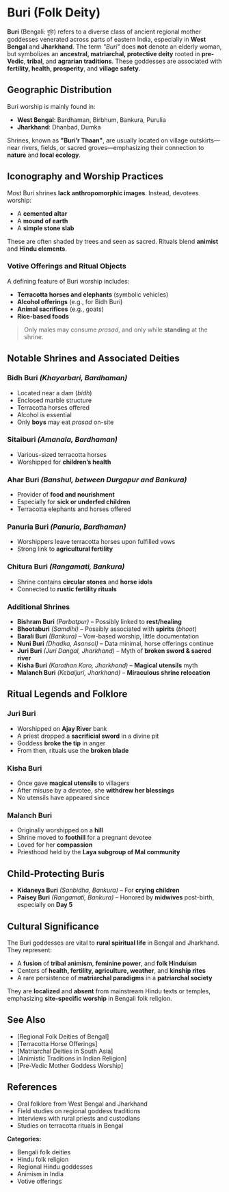 # Buri (Folk Deity)

**Buri** (Bengali: বুড়ি) refers to a diverse class of ancient regional mother goddesses venerated across parts of eastern India, especially in **West Bengal** and **Jharkhand**. The term *"Buri"* does **not** denote an elderly woman, but symbolizes an **ancestral, matriarchal, protective deity** rooted in **pre-Vedic**, **tribal**, and **agrarian traditions**. These goddesses are associated with **fertility, health, prosperity**, and **village safety**.


## Geographic Distribution

Buri worship is mainly found in:

* **West Bengal**: Bardhaman, Birbhum, Bankura, Purulia
* **Jharkhand**: Dhanbad, Dumka

Shrines, known as **"Buri’r Thaan"**, are usually located on village outskirts—near rivers, fields, or sacred groves—emphasizing their connection to **nature** and **local ecology**.



## Iconography and Worship Practices

Most Buri shrines **lack anthropomorphic images**. Instead, devotees worship:

* A **cemented altar**
* A **mound of earth**
* A **simple stone slab**

These are often shaded by trees and seen as sacred. Rituals blend **animist** and **Hindu elements**.



### Votive Offerings and Ritual Objects

A defining feature of Buri worship includes:

* **Terracotta horses and elephants** (symbolic vehicles)
* **Alcohol offerings** (e.g., for Bidh Buri)
* **Animal sacrifices** (e.g., goats)
* **Rice-based foods**

> Only males may consume *prasad*, and only while **standing** at the shrine.


## Notable Shrines and Associated Deities

### Bidh Buri *(Khayarbari, Bardhaman)*

* Located near a dam (*bidh*)
* Enclosed marble structure
* Terracotta horses offered
* Alcohol is essential
* Only **boys** may eat *prasad* on-site

### Sitaiburi *(Amanala, Bardhaman)*

* Various-sized terracotta horses
* Worshipped for **children’s health**

### Ahar Buri *(Banshul, between Durgapur and Bankura)*

* Provider of **food and nourishment**
* Especially for **sick or underfed children**
* Terracotta elephants and horses offered

### Panuria Buri *(Panuria, Bardhaman)*

* Worshippers leave terracotta horses upon fulfilled vows
* Strong link to **agricultural fertility**

### Chitura Buri *(Rangamati, Bankura)*

* Shrine contains **circular stones** and **horse idols**
* Connected to **rustic fertility rituals**



### Additional Shrines

* **Bishram Buri** *(Parbatpur)* – Possibly linked to **rest/healing**
* **Bhootaburi** *(Samdihi)* – Possibly associated with **spirits** (*bhoot*)
* **Barali Buri** *(Bankura)* – Vow-based worship, little documentation
* **Nuni Buri** *(Dhadka, Asansol)* – Data minimal, horse offerings continue
* **Juri Buri** *(Juri Dangal, Jharkhand)* – Myth of **broken sword & sacred river**
* **Kisha Buri** *(Karothan Karo, Jharkhand)* – **Magical utensils** myth
* **Malanch Buri** *(Kebaljuri, Jharkhand)* – **Miraculous shrine relocation**



## Ritual Legends and Folklore

### Juri Buri

* Worshipped on **Ajay River** bank
* A priest dropped a **sacrificial sword** in a divine pit
* Goddess **broke the tip** in anger
* From then, rituals use the **broken blade**

### Kisha Buri

* Once gave **magical utensils** to villagers
* After misuse by a devotee, she **withdrew her blessings**
* No utensils have appeared since

### Malanch Buri

* Originally worshipped on a **hill**
* Shrine moved to **foothill** for a pregnant devotee
* Loved for her **compassion**
* Priesthood held by the **Laya subgroup of Mal community**



## Child-Protecting Buris

* **Kidaneya Buri** *(Sanbidha, Bankura)* – For **crying children**
* **Paisey Buri** *(Rangamati, Bankura)* – Honored by **midwives** post-birth, especially on **Day 5**



## Cultural Significance

The Buri goddesses are vital to **rural spiritual life** in Bengal and Jharkhand. They represent:

* A **fusion** of **tribal animism**, **feminine power**, and **folk Hinduism**
* Centers of **health, fertility, agriculture, weather**, and **kinship rites**
* A rare persistence of **matriarchal paradigms** in a **patriarchal society**

They are **localized** and **absent** from mainstream Hindu texts or temples, emphasizing **site-specific worship** in Bengali folk religion.



## See Also

* \[Regional Folk Deities of Bengal]
* \[Terracotta Horse Offerings]
* \[Matriarchal Deities in South Asia]
* \[Animistic Traditions in Indian Religion]
* \[Pre-Vedic Mother Goddess Worship]



## References

* Oral folklore from West Bengal and Jharkhand
* Field studies on regional goddess traditions
* Interviews with rural priests and custodians
* Studies on terracotta rituals in Bengal



**Categories:**

* Bengali folk deities
* Hindu folk religion
* Regional Hindu goddesses
* Animism in India
* Votive offerings

